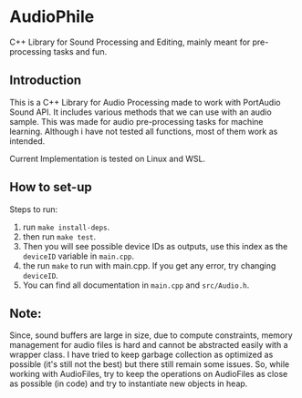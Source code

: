 # AudioPhile
C++ Library for Sound Processing and Editing, mainly meant for pre-processing tasks and fun.
## Introduction
This is a C++ Library for Audio Processing made to work with PortAudio Sound API. It includes various methods that we can use with an audio sample. This was made for audio pre-processing tasks for machine learning. Although i have not tested all functions, most of them work as intended.

Current Implementation is tested on Linux and WSL.

## How to set-up
Steps to run:
1. run ```make install-deps```.
2. then run ```make test```.
3. Then you will see possible device IDs as outputs, use this index as the ```deviceID``` variable in ```main.cpp```.
4. the run ```make``` to run with main.cpp. If you get any error, try changing ```deviceID```.
5. You can find all documentation in ```main.cpp``` and ```src/Audio.h```.

## Note:
Since, sound buffers are large in size, due to compute constraints, memory management for audio files is hard and cannot be abstracted easily with a wrapper class. I have tried to keep garbage collection as optimized as possible (it's still not the best) but there still remain some issues. So, while working with AudioFiles, try to keep the operations on AudioFiles as close as possible (in code) and try to instantiate new objects in heap.
